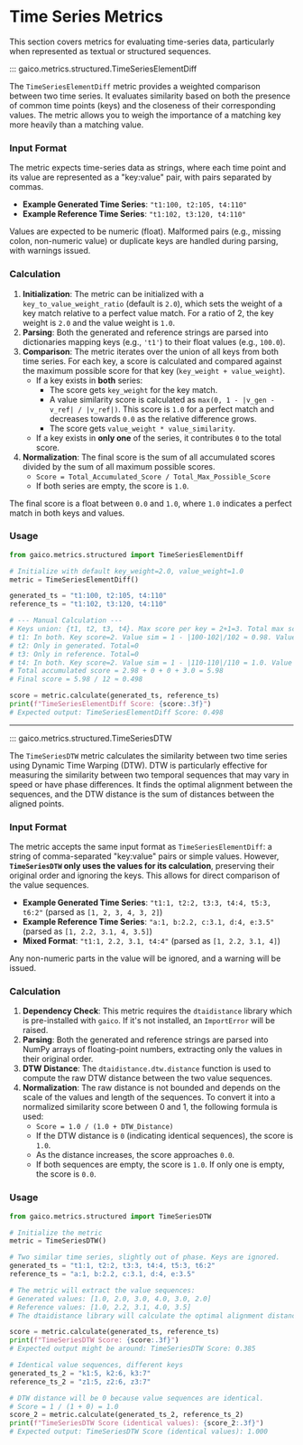 # Time Series Metrics

This section covers metrics for evaluating time-series data, particularly when represented as textual or structured sequences.

::: gaico.metrics.structured.TimeSeriesElementDiff

The `TimeSeriesElementDiff` metric provides a weighted comparison between two time series. It evaluates similarity based on both the presence of common time points (keys) and the closeness of their corresponding values. The metric allows you to weigh the importance of a matching key more heavily than a matching value.

### Input Format

The metric expects time-series data as strings, where each time point and its value are represented as a "key:value" pair, with pairs separated by commas.

- **Example Generated Time Series**: `"t1:100, t2:105, t4:110"`
- **Example Reference Time Series**: `"t1:102, t3:120, t4:110"`

Values are expected to be numeric (float). Malformed pairs (e.g., missing colon, non-numeric value) or duplicate keys are handled during parsing, with warnings issued.

### Calculation

1.  **Initialization**: The metric can be initialized with a `key_to_value_weight_ratio` (default is `2.0`), which sets the weight of a key match relative to a perfect value match. For a ratio of 2, the key weight is `2.0` and the value weight is `1.0`.
2.  **Parsing**: Both the generated and reference strings are parsed into dictionaries mapping keys (e.g., `'t1'`) to their float values (e.g., `100.0`).
3.  **Comparison**: The metric iterates over the union of all keys from both time series. For each key, a score is calculated and compared against the maximum possible score for that key (`key_weight + value_weight`).
    - If a key exists in **both** series:
      - The score gets `key_weight` for the key match.
      - A value similarity score is calculated as `max(0, 1 - |v_gen - v_ref| / |v_ref|)`. This score is `1.0` for a perfect match and decreases towards `0.0` as the relative difference grows.
      - The score gets `value_weight * value_similarity`.
    - If a key exists in **only one** of the series, it contributes `0` to the total score.
4.  **Normalization**: The final score is the sum of all accumulated scores divided by the sum of all maximum possible scores.
    - `Score = Total_Accumulated_Score / Total_Max_Possible_Score`
    - If both series are empty, the score is `1.0`.

The final score is a float between `0.0` and `1.0`, where `1.0` indicates a perfect match in both keys and values.

### Usage

```python
from gaico.metrics.structured import TimeSeriesElementDiff

# Initialize with default key_weight=2.0, value_weight=1.0
metric = TimeSeriesElementDiff()

generated_ts = "t1:100, t2:105, t4:110"
reference_ts = "t1:102, t3:120, t4:110"

# --- Manual Calculation ---
# Keys union: {t1, t2, t3, t4}. Max score per key = 2+1=3. Total max score = 4*3=12.
# t1: In both. Key score=2. Value sim = 1 - |100-102|/102 ≈ 0.98. Value score = 1*0.98. Total=2.98
# t2: Only in generated. Total=0
# t3: Only in reference. Total=0
# t4: In both. Key score=2. Value sim = 1 - |110-110|/110 = 1.0. Value score = 1*1.0. Total=3.0
# Total accumulated score = 2.98 + 0 + 0 + 3.0 = 5.98
# Final score = 5.98 / 12 ≈ 0.498

score = metric.calculate(generated_ts, reference_ts)
print(f"TimeSeriesElementDiff Score: {score:.3f}")
# Expected output: TimeSeriesElementDiff Score: 0.498
```

---

::: gaico.metrics.structured.TimeSeriesDTW

The `TimeSeriesDTW` metric calculates the similarity between two time series using Dynamic Time Warping (DTW). DTW is particularly effective for measuring the similarity between two temporal sequences that may vary in speed or have phase differences. It finds the optimal alignment between the sequences, and the DTW distance is the sum of distances between the aligned points.

### Input Format

The metric accepts the same input format as `TimeSeriesElementDiff`: a string of comma-separated "key:value" pairs or simple values. However, **`TimeSeriesDTW` only uses the values for its calculation**, preserving their original order and ignoring the keys. This allows for direct comparison of the value sequences.

- **Example Generated Time Series**: `"t1:1, t2:2, t3:3, t4:4, t5:3, t6:2"` (parsed as `[1, 2, 3, 4, 3, 2]`)
- **Example Reference Time Series**: `"a:1, b:2.2, c:3.1, d:4, e:3.5"` (parsed as `[1, 2.2, 3.1, 4, 3.5]`)
- **Mixed Format**: `"t1:1, 2.2, 3.1, t4:4"` (parsed as `[1, 2.2, 3.1, 4]`)

Any non-numeric parts in the value will be ignored, and a warning will be issued.

### Calculation

1.  **Dependency Check**: This metric requires the `dtaidistance` library which is pre-installed with `gaico`. If it's not installed, an `ImportError` will be raised.
2.  **Parsing**: Both the generated and reference strings are parsed into NumPy arrays of floating-point numbers, extracting only the values in their original order.
3.  **DTW Distance**: The `dtaidistance.dtw.distance` function is used to compute the raw DTW distance between the two value sequences.
4.  **Normalization**: The raw distance is not bounded and depends on the scale of the values and length of the sequences. To convert it into a normalized similarity score between 0 and 1, the following formula is used:
    - `Score = 1.0 / (1.0 + DTW_Distance)`
    - If the DTW distance is `0` (indicating identical sequences), the score is `1.0`.
    - As the distance increases, the score approaches `0.0`.
    - If both sequences are empty, the score is `1.0`. If only one is empty, the score is `0.0`.

### Usage

```python
from gaico.metrics.structured import TimeSeriesDTW

# Initialize the metric
metric = TimeSeriesDTW()

# Two similar time series, slightly out of phase. Keys are ignored.
generated_ts = "t1:1, t2:2, t3:3, t4:4, t5:3, t6:2"
reference_ts = "a:1, b:2.2, c:3.1, d:4, e:3.5"

# The metric will extract the value sequences:
# Generated values: [1.0, 2.0, 3.0, 4.0, 3.0, 2.0]
# Reference values: [1.0, 2.2, 3.1, 4.0, 3.5]
# The dtaidistance library will calculate the optimal alignment distance.

score = metric.calculate(generated_ts, reference_ts)
print(f"TimeSeriesDTW Score: {score:.3f}")
# Expected output might be around: TimeSeriesDTW Score: 0.385

# Identical value sequences, different keys
generated_ts_2 = "k1:5, k2:6, k3:7"
reference_ts_2 = "z1:5, z2:6, z3:7"

# DTW distance will be 0 because value sequences are identical.
# Score = 1 / (1 + 0) = 1.0
score_2 = metric.calculate(generated_ts_2, reference_ts_2)
print(f"TimeSeriesDTW Score (identical values): {score_2:.3f}")
# Expected output: TimeSeriesDTW Score (identical values): 1.000
```
